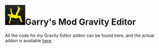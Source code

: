 <img src="gravityeditoriconredo.jpg?raw=true" width="66" align="left">

# Garry's Mod Gravity Editor
All the code for my Gravity Editor addon can be found here, and the actual addon is available [here](https://steamcommunity.com/sharedfiles/filedetails/?id=408860867).
